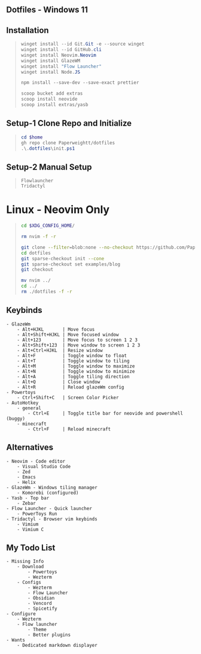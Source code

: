 ## Dotfiles - Windows 11

## Installation
>``` powershell
>winget install --id Git.Git -e --source winget
>winget install --id GitHub.cli
>winget install Neovim.Neovim
>winget install GlazeWM
>winget install "Flow Launcher"
>winget install Node.JS
>
>npm install --save-dev --save-exact prettier
>
>scoop bucket add extras
>scoop install neovide
>scoop install extras/yasb
>```

## Setup-1 Clone Repo and Initialize
>``` powershell
>cd $home
>gh repo clone Paperweightt/dotfiles
>.\.dotfiles\init.ps1
>```

## Setup-2 Manual Setup
>```
>Flowlauncher
>Tridactyl
>```

# Linux - Neovim Only
>``` bash
>cd $XDG_CONFIG_HOME/
>
>rm nvim -f -r
>
>git clone --filter=blob:none --no-checkout https://github.com/Paperweightt/dotfiles
>cd dotfiles
>git sparse-checkout init --cone
>git sparse-checkout set examples/blog
>git checkout
>
>mv nvim ../
>cd ../
>rm ./dotfiles -f -r
>```


## Keybinds
```
- GlazeWm
    - Alt+HJKL       | Move focus
    - Alt+Shift+HJKL | Move focused window
    - Alt+123        | Move focus to screen 1 2 3
    - Alt+Shift+123  | Move window to screen 1 2 3
    - Alt+Ctrl+HJKL  | Resize window
    - Alt+F          | Toggle window to float
    - Alt+T          | Toggle window to tiling
    - Alt+M          | Toggle window to maximize
    - Alt+N          | Toggle window to minimize
    - Alt+A          | Toggle tiling direction
    - Alt+Q          | Close window
    - Alt+R          | Reload glazeWm config
- Powertoys
    - Ctrl+Shift+C   | Screen Color Picker
- AutoHotkey
    - general
        - Ctrl+E     | Toggle title bar for neovide and powershell (buggy)
    - minecraft
        - Ctrl+F     | Reload minecraft
```

## Alternatives
```
- Neovim - Code editor
    - Visual Studio Code
    - Zed
    - Emacs
    - Helix
- GlazeWm - Windows tiling manager
    - Komorebi (configured)
- Yasb - Top bar
    - Zebar
- Flow Launcher - Quick launcher
    - PowerToys Run
- Tridactyl - Browser vim keybinds
    - Vimium
    - Vimium C
```

## My Todo List
```
- Missing Info 
    - Download
        - Powertoys
        - Wezterm
    - Configs
        - Wezterm
        - Flow Launcher
        - Obsidian
        - Vencord
        - Spicetify
- Configure
    - Wezterm
    - Flow launcher
        - Theme
        - Better plugins
- Wants
    - Dedicated markdown displayer
```
